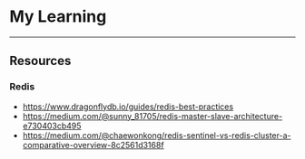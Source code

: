 # My Learning
---

## Resources

### Redis
- https://www.dragonflydb.io/guides/redis-best-practices
- https://medium.com/@sunny_81705/redis-master-slave-architecture-e730403cb495
- https://medium.com/@chaewonkong/redis-sentinel-vs-redis-cluster-a-comparative-overview-8c2561d3168f



